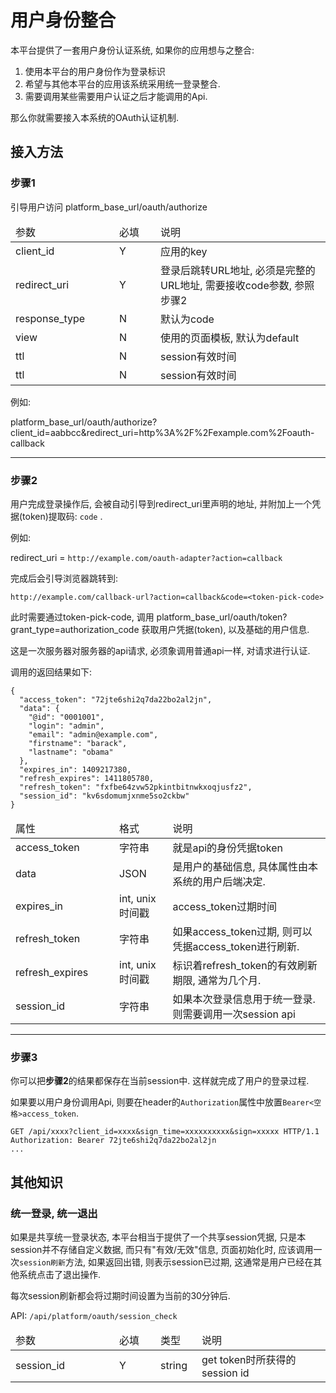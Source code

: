 # 用户身份整合

本平台提供了一套用户身份认证系统, 如果你的应用想与之整合:

1. 使用本平台的用户身份作为登录标识
1. 希望与其他本平台的应用该系统采用统一登录整合.
1. 需要调用某些需要用户认证之后才能调用的Api.

那么你就需要接入本系统的OAuth认证机制.

## 接入方法

### 步骤1

引导用户访问 <span class="hostname">platform_base_url</span>/oauth/authorize

<table class="table table-striped table-condensed">
    <thead>
        <tr>
            <td width="150px">参数</td>
            <td width="50px">必填</td>
            <td>说明</td>
        </tr>
    </thead>
    <tbody>
        <tr>
            <td>client_id</td>
            <td>Y</td>
            <td>应用的key</td>
        </tr>
        <tr>
            <td>redirect_uri</td>
            <td>Y</td>
            <td>登录后跳转URL地址, 必须是完整的URL地址, 需要接收code参数, 参照步骤2</td>
        </tr>        
        <tr>
            <td>response_type</td>
            <td>N</td>
            <td>默认为code</td>
        </tr>
        <tr>
            <td>view</td>
            <td>N</td>
            <td>使用的页面模板, 默认为default</td>
        </tr>
        <tr>
            <td>ttl</td>
            <td>N</td>
            <td>session有效时间</td>
        </tr>
        <tr>
            <td>ttl</td>
            <td>N</td>
            <td>session有效时间</td>
        </tr>
    </tbody>
</table>

例如:

<span class="hostname">platform_base_url</span>/oauth/authorize?client_id=aabbcc&redirect_uri=http%3A%2F%2Fexample.com%2Foauth-callback

------------

### 步骤2

用户完成登录操作后, 会被自动引导到redirect_uri里声明的地址, 并附加上一个凭据(token)提取码: ``code`` .

例如: 

redirect_uri = ``http://example.com/oauth-adapter?action=callback``

完成后会引导浏览器跳转到:

``http://example.com/callback-url?action=callback&code=<token-pick-code>``

此时需要通过token-pick-code, 调用
<span class="hostname">platform_base_url</span>/oauth/token?grant_type=authorization_code
获取用户凭据(token), 以及基础的用户信息. 

这是一次服务器对服务器的api请求, 必须象调用普通api一样, 对请求进行认证.

调用的返回结果如下:

```
{
  "access_token": "72jte6shi2q7da22bo2al2jn",
  "data": {
    "@id": "0001001",
    "login": "admin",
    "email": "admin@example.com",
    "firstname": "barack",
    "lastname": "obama"
  },
  "expires_in": 1409217380,
  "refresh_expires": 1411805780,
  "refresh_token": "fxfbe64zvw52pkintbitnwkxoqjusfz2",
  "session_id": "kv6sdomumjxnme5so2ckbw"
}
```

<table class="table table-striped table-condensed">
    <thead>
        <tr>
            <td width="150px">属性</td>
            <td>格式</td>
            <td>说明</td>
        </tr>
    </thead>
    <tbody>
        <tr>
            <td>access_token</td>
            <td>字符串</td>
            <td>就是api的身份凭据token</td>
        </tr>
        <tr>
            <td>data</td>
            <td>JSON</td>
            <td>是用户的基础信息, 具体属性由本系统的用户后端决定.</td>
        </tr>
        <tr>
            <td>expires_in</td>
            <td>int, unix时间戳</td>
            <td>access_token过期时间</td>
        </tr>        
        <tr>
            <td>refresh_token</td>
            <td>字符串</td>
            <td>如果access_token过期, 则可以凭据access_token进行刷新.</td>
        </tr>
        <tr>
            <td>refresh_expires</td>
            <td>int, unix时间戳</td>
            <td>标识着refresh_token的有效刷新期限, 通常为几个月.</td>
        </tr>
        <tr>
            <td>session_id</td>
            <td>字符串</td>
            <td>如果本次登录信息用于统一登录. 则需要调用一次session api</td>
        </tr>
    </tbody>
</table>

------------

### 步骤3

你可以把**步骤2**的结果都保存在当前session中. 这样就完成了用户的登录过程.

如果要以用户身份调用Api, 则要在header的``Authorization``属性中放置``Bearer<空格>access_token``.

```
GET /api/xxxx?client_id=xxxx&sign_time=xxxxxxxxxx&sign=xxxxx HTTP/1.1
Authorization: Bearer 72jte6shi2q7da22bo2al2jn
...

```


## 其他知识

### 统一登录, 统一退出

如果是共享统一登录状态, 本平台相当于提供了一个共享session凭据, 只是本session并不存储自定义数据, 而只有"有效/无效"信息, 页面初始化时, 应该调用一次``session刷新``方法, 如果返回出错, 则表示session已过期, 这通常是用户已经在其他系统点击了退出操作.

每次session刷新都会将过期时间设置为当前的30分钟后.

API: ``/api/platform/oauth/session_check``

<table class="table table-striped table-condensed">
    <thead>
        <tr>
            <td width="150px">参数</td>
            <td width="50px">必填</td>
            <td width="50px">类型</td>
            <td>说明</td>
        </tr>
    </thead>
    <tbody>
        <tr>
            <td>session_id</td>
            <td>Y</td>
            <td>string</td>
            <td>get token时所获得的session id</td>
        </tr>
    </tbody>
</table>